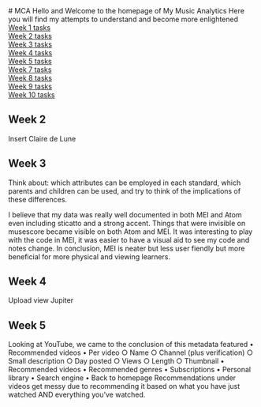 <head>
 <link rel="stylesheet" href="style.css">
</head>
# MCA
Hello and Welcome to the homepage of My Music Analytics
Here you will find my attempts to understand and become more enlightened
<div id="menu">
		<a href="week1.html">Week 1 tasks</a><br>
		<a href="week2.html">Week 2 tasks</a><br>
		<a href="week3.html">Week 3 tasks</a><br>
		<a href="week4.html">Week 4 tasks</a><br>
		<a href="week5.html">Week 5 tasks</a><br>
		<a href="week7.html">Week 7 tasks</a><br>
		<a href="week8.html">Week 8 tasks</a><br>
		<a href="week9.html">Week 9 tasks</a><br>
		<a href="week10.html">Week 10 tasks</a>
</div>


## Week 2
Insert Claire de Lune

## Week 3
Think about: which attributes can be employed in each standard, which parents and children can be used, and try to think of the implications of these differences.

I believe that my data was really well documented in both MEI and Atom even including sticatto and a strong accent. Things that were invisible on musescore became visible on both Atom and MEI. It was interesting to play with the code in MEI, it was easier to have a visual aid to see my code and notes change.
In conclusion, MEI is neater but less user fiendly but more beneficial for more physical and viewing learners.

## Week 4
Upload view Jupiter

## Week 5
Looking at YouTube, we came to the conclusion of this metadata featured
	• Recommended videos
	• Per video
		○ Name
		○ Channel (plus verification)
		○ Small description
		○ Day posted
		○ Views
		○ Length
		○ Thumbnail
	• Recommended videos
	• Recommended genres
	• Subscriptions
	• Personal library
	• Search engine
	• Back to homepage
Recommendations under videos get messy due to recommending it based on what you have just watched AND everything you’ve watched.
